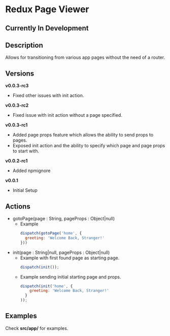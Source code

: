 # Redux Page Viewer
## Currently In Development
## Description
Allows for transitioning from various app pages without the need of a router.
## Versions
**v0.0.3-rc3**
- Fixed other issues with init action.

**v0.0.3-rc2**
- Fixed issue with init action without a page specified.

**v0.0.3-rc1**
- Added page props feature which allows the ability to send props to pages.
- Exposed init action and the ability to specify which page and page props to start with.

**v0.0.2-rc1**
- Added npmignore

**v0.0.1**
- Initial Setup

## Actions
- gotoPage(page : String, pageProps : Object|null)
  - Example
    ```javascript
    dispatch(gotoPage('home', {
      greeting: 'Welcome Back, Stranger!'
    }))
    ```
- init(page : String|null, pageProps : Object|null)
  - Example with first found page as starting page.
    ```javascript
    dispatch(init());
    ```
  - Example sending initial starting page and props.
    ```javascript
    dispatch(init('home', {
        greeting: 'Welcome Back, Stranger!'
      }
    ));
    ```
## Examples
Check **src/app/** for examples.